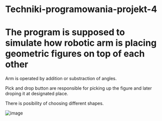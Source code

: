 # Techniki-programowania-projekt-4


# The program is supposed to simulate how robotic arm is placing geometric figures on top of each other
Arm is operated by addition or substraction of angles.

Pick and drop button are responsible for picking up the figure and later droping it at designated place. 

There is posibility of choosing different shapes.




![image](https://user-images.githubusercontent.com/108227321/176125190-2ccb6f4a-a35b-4a88-a2cb-d49d8804f15b.png)
